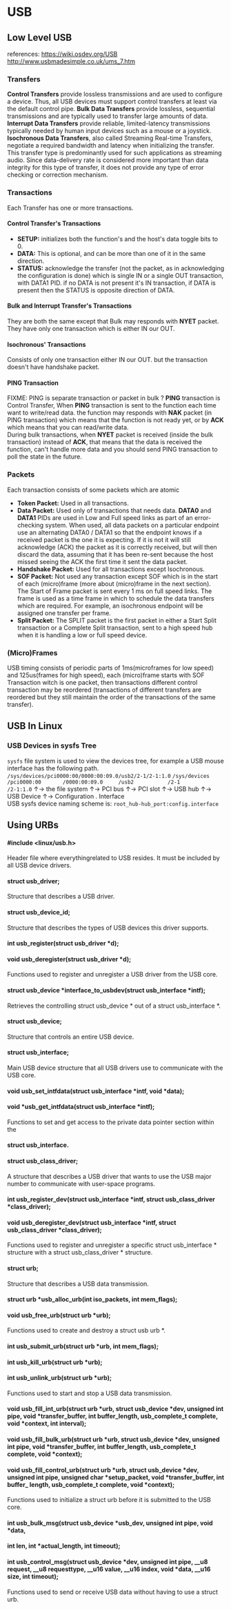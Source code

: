 # USB
## Low Level USB
references: 
https://wiki.osdev.org/USB 
http://www.usbmadesimple.co.uk/ums_7.htm
### Transfers
**Control Transfers** provide lossless transmissions and are used to configure a device. Thus, all USB devices must support control transfers at least via the default control pipe.
**Bulk Data Transfers** provide lossless, sequential transmissions and are typically used to transfer large amounts of data.
**Interrupt Data Transfers** provide reliable, limited-latency transmissions typically needed by human input devices such as a mouse or a joystick.
**Isochronous Data Transfers**, also called Streaming Real-time Transfers, negotiate a required bandwidth and latency when initializing the transfer. This transfer type is predominantly used for such applications as streaming audio. Since data-delivery rate is considered more important than data integrity for this type of transfer, it does not provide any type of error checking or correction mechanism.
### Transactions
Each Transfer has one or more transactions.
#### Control Transfer's Transactions
  * **SETUP:** initializes both the function's and the host's data toggle bits to 0.
  * **DATA:** This is optional, and can be more than one of it in the same direction.
  * **STATUS:** acknowledge the transfer (not the packet, as in acknowledging the configuration is done) which is single IN or a single OUT transaction, with DATA1 PID. if no DATA is not present it's IN transaction, if DATA is present then the STATUS is opposite direction of DATA.
#### Bulk and Interrupt Transfer's Transactions
They are both the same except that Bulk may responds with **NYET** packet.
They have only one transaction which is either IN our OUT.
#### Isochronous' Transactions
Consists of only one transaction either IN our OUT. but the transaction doesn't have handshake packet.

#### PING Transaction
FIXME: PING is separate transaction or packet in bulk ?
**PING** transaction is Control Transfer, When **PING** transaction is sent to the function each time want to write/read data. the function may responds with **NAK** packet (in PING transaction) which means that the function is not ready yet, or by **ACK** which means that you can read/write data.<br>
During bulk transactions, when **NYET** packet is received (inside the bulk transaction) instead of **ACK**, that means that the data is received the function, can't handle more data and you should send PING transaction to poll the state in the future.
### Packets
Each transaction consists of some packets which are atomic
* **Token Packet:** Used in all transactions.
* **Data Packet:** Used only of transactions that needs data.
**DATA0** and **DATA1** PIDs are used in Low and Full speed links as part of an error-checking system. When used, all data packets on a particular endpoint use an alternating DATA0 / DATA1 so that the endpoint knows if a received packet is the one it is expecting. If it is not it will still acknowledge (ACK) the packet as it is correctly received, but will then discard the data, assuming that it has been re-sent because the host missed seeing the ACK the first time it sent the data packet.
* **Handshake Packet:** Used for all transactions except Isochronous.
* **SOF Packet:** Not used any transaction except SOF which is in the start of each (micro)frame (more about (micro)frame in the next section).<br>
The Start of Frame packet is sent every 1 ms on full speed links. The frame is used as a time frame in which to schedule the data transfers which are required. For example, an isochronous endpoint will be assigned one transfer per frame.
* **Split Packet:** The SPLIT packet is the first packet in either a Start Split transaction or a Complete Split transaction, sent to a high speed hub when it is handling a low or full speed device.
### (Micro)Frames
USB timing consists of periodic parts of 1ms(microframes for low speed) and 125us(frames for high speed), each (micro)frame starts with SOF Transaction witch is one packet, then transactions different control transaction may be reordered (transactions of different transfers are reordered but they still maintain the order of the transactions of the same transfer).

## USB In Linux
### USB Devices in sysfs Tree
`sysfs` file system is used to view the devices tree, for example a USB mouse interface has the following path.<br>
`/sys/devices/pci0000:00/0000:00:09.0/usb2/2-1/2-1:1.0`
`/sys/devices             /pci0000:00       /0000:00:09.0     /usb2           /2-1                /2-1:1.0`
  ↑-> the file system        ↑-> PCI bus      ↑-> PCI slot      ↑-> USB hub     ↑-> USB Device      ↑-> Configuration . Interface
  <br>
USB sysfs device naming scheme is: `root_hub-hub_port:config.interface`

## Using URBs
#### #include <linux/usb.h>
Header file where everythingrelated to USB resides. It must be included by all USB device drivers.
#### struct usb_driver;
Structure that describes a USB driver.
#### struct usb_device_id;
Structure that describes the types of USB devices this driver supports.
#### int usb_register(struct usb_driver *d);
#### void usb_deregister(struct usb_driver *d);
Functions used to register and unregister a USB driver from the USB core.
#### struct usb_device *interface_to_usbdev(struct usb_interface *intf);
Retrieves the controlling struct usb_device * out of a struct usb_interface *.
#### struct usb_device;
Structure that controls an entire USB device.
#### struct usb_interface;
Main USB device structure that all USB drivers use to communicate with the USB core.
#### void usb_set_intfdata(struct usb_interface *intf, void *data);
#### void *usb_get_intfdata(struct usb_interface *intf);
Functions to set and get access to the private data pointer section within the
#### struct usb_interface.
#### struct usb_class_driver;
A structure that describes a USB driver that wants to use the USB major number to communicate with user-space programs.
#### int usb_register_dev(struct usb_interface *intf, struct usb_class_driver *class_driver);
#### void usb_deregister_dev(struct usb_interface *intf, struct usb_class_driver *class_driver);
Functions used to register and unregister a specific struct usb_interface * structure with a struct usb_class_driver * structure.
#### struct urb;
Structure that describes a USB data transmission.
#### struct urb *usb_alloc_urb(int iso_packets, int mem_flags);
#### void usb_free_urb(struct urb *urb);
Functions used to create and destroy a struct usb urb *.
#### int usb_submit_urb(struct urb *urb, int mem_flags);
#### int usb_kill_urb(struct urb *urb);
#### int usb_unlink_urb(struct urb *urb);
Functions used to start and stop a USB data transmission.
#### void usb_fill_int_urb(struct urb *urb, struct usb_device *dev, unsigned int pipe, void *transfer_buffer, int buffer_length, usb_complete_t complete, void *context, int interval);
#### void usb_fill_bulk_urb(struct urb *urb, struct usb_device *dev, unsigned int pipe, void *transfer_buffer, int buffer_length, usb_complete_t complete, void *context);
#### void usb_fill_control_urb(struct urb *urb, struct usb_device *dev, unsigned int pipe, unsigned char *setup_packet, void *transfer_buffer, int buffer_ length, usb_complete_t complete, void *context);
Functions used to initialize a struct urb before it is submitted to the USB core.
#### int usb_bulk_msg(struct usb_device *usb_dev, unsigned int pipe, void *data,
#### int len, int *actual_length, int timeout);
#### int usb_control_msg(struct usb_device *dev, unsigned int pipe, __u8 request, __u8 requesttype, __u16 value, __u16 index, void *data, __u16 size, int timeout);
Functions used to send or receive USB data without having to use a struct urb.